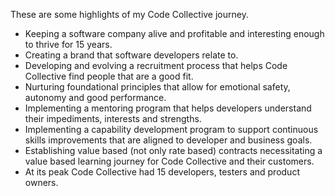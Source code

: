 These are some highlights of my Code Collective journey.
  
- Keeping a software company alive and profitable and interesting enough to thrive for 15 years.
- Creating a brand that software developers relate to.
- Developing and evolving a recruitment process that helps Code Collective find people that are a good fit.
- Nurturing foundational principles that allow for emotional safety, autonomy and good performance.
- Implementing a mentoring program that helps developers understand their impediments, interests and strengths.
- Implementing a capability development program to support continuous skills improvements that are aligned to developer and business goals.
- Establishing value based (not only rate based) contracts necessitating a value based learning journey for Code Collective and their customers.
- At its peak Code Collective had 15 developers, testers and product owners.